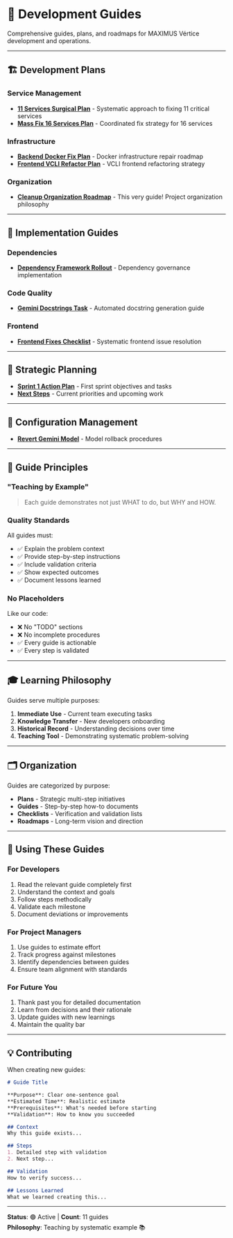 # 📖 Development Guides

Comprehensive guides, plans, and roadmaps for MAXIMUS Vértice development and operations.

---

## 🏗️ Development Plans

### Service Management
- [**11 Services Surgical Plan**](./11-services-surgical-plan.md) - Systematic approach to fixing 11 critical services
- [**Mass Fix 16 Services Plan**](./mass-fix-16-services-plan.md) - Coordinated fix strategy for 16 services

### Infrastructure
- [**Backend Docker Fix Plan**](./backend-docker-fix-plan.md) - Docker infrastructure repair roadmap
- [**Frontend VCLI Refactor Plan**](./frontend-vcli-refactor-plan.md) - VCLI frontend refactoring strategy

### Organization
- [**Cleanup Organization Roadmap**](./cleanup-organization-roadmap.md) - This very guide! Project organization philosophy

---

## 🔧 Implementation Guides

### Dependencies
- [**Dependency Framework Rollout**](./dependency-framework-rollout.md) - Dependency governance implementation

### Code Quality
- [**Gemini Docstrings Task**](./gemini-docstrings-task.md) - Automated docstring generation guide

### Frontend
- [**Frontend Fixes Checklist**](./frontend-fixes-checklist.md) - Systematic frontend issue resolution

---

## 🎯 Strategic Planning

- [**Sprint 1 Action Plan**](./sprint-1-action-plan.md) - First sprint objectives and tasks
- [**Next Steps**](./next-steps.md) - Current priorities and upcoming work

---

## 🔄 Configuration Management

- [**Revert Gemini Model**](./revert-gemini-model.md) - Model rollback procedures

---

## 📝 Guide Principles

### "Teaching by Example"
> Each guide demonstrates not just WHAT to do, but WHY and HOW.

### Quality Standards
All guides must:
- ✅ Explain the problem context
- ✅ Provide step-by-step instructions
- ✅ Include validation criteria
- ✅ Show expected outcomes
- ✅ Document lessons learned

### No Placeholders
Like our code:
- ❌ No "TODO" sections
- ❌ No incomplete procedures
- ✅ Every guide is actionable
- ✅ Every step is validated

---

## 🎓 Learning Philosophy

Guides serve multiple purposes:

1. **Immediate Use** - Current team executing tasks
2. **Knowledge Transfer** - New developers onboarding
3. **Historical Record** - Understanding decisions over time
4. **Teaching Tool** - Demonstrating systematic problem-solving

---

## 🗂️ Organization

Guides are categorized by purpose:
- **Plans** - Strategic multi-step initiatives
- **Guides** - Step-by-step how-to documents
- **Checklists** - Verification and validation lists
- **Roadmaps** - Long-term vision and direction

---

## 🚀 Using These Guides

### For Developers
1. Read the relevant guide completely first
2. Understand the context and goals
3. Follow steps methodically
4. Validate each milestone
5. Document deviations or improvements

### For Project Managers
1. Use guides to estimate effort
2. Track progress against milestones
3. Identify dependencies between guides
4. Ensure team alignment with standards

### For Future You
1. Thank past you for detailed documentation
2. Learn from decisions and their rationale
3. Update guides with new learnings
4. Maintain the quality bar

---

## 💡 Contributing

When creating new guides:

```markdown
# Guide Title

**Purpose**: Clear one-sentence goal
**Estimated Time**: Realistic estimate
**Prerequisites**: What's needed before starting
**Validation**: How to know you succeeded

## Context
Why this guide exists...

## Steps
1. Detailed step with validation
2. Next step...

## Validation
How to verify success...

## Lessons Learned
What we learned creating this...
```

---

**Status**: 🟢 Active | **Count**: 11 guides  
**Philosophy**: Teaching by systematic example 📚
